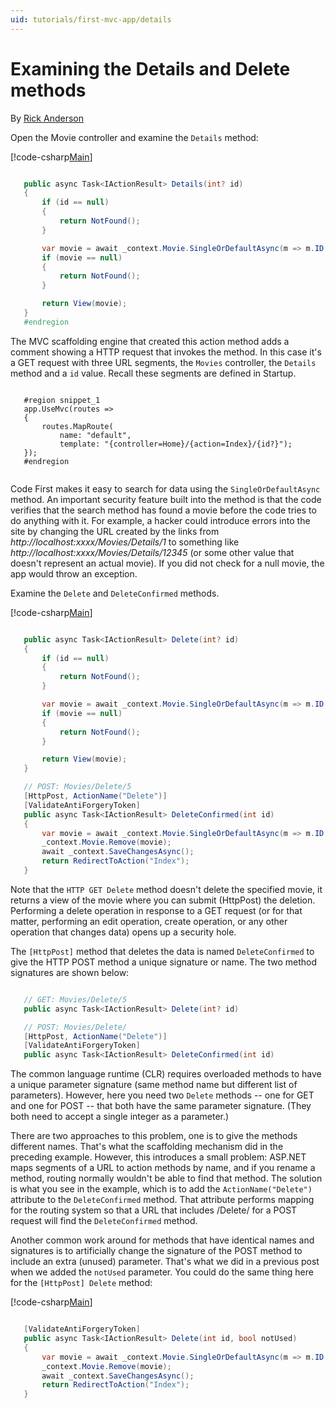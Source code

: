 ```yaml
---
uid: tutorials/first-mvc-app/details
---
```

# Examining the Details and Delete methods

By [Rick Anderson](https://twitter.com/RickAndMSFT)

Open the Movie controller and examine the `Details` method:

[!code-csharp[Main](start-mvc/sample2/src/MvcMovie/Controllers/MoviesController.cs)]

````csharp

   public async Task<IActionResult> Details(int? id)
   {
       if (id == null)
       {
           return NotFound();
       }

       var movie = await _context.Movie.SingleOrDefaultAsync(m => m.ID == id);
       if (movie == null)
       {
           return NotFound();
       }

       return View(movie);
   }
   #endregion

   ````

The MVC scaffolding engine that created this action method adds a comment showing a HTTP request that invokes the method. In this case it's a GET request with three URL segments, the `Movies` controller, the `Details` method and a `id` value. Recall these segments are defined in Startup.

<!-- literal_block {"xml:space": "preserve", "source": "tutorials/first-mvc-app/start-mvc/sample2/src/MvcMovie/Startup.cs", "ids": [], "linenos": false, "highlight_args": {"hl_lines": [6], "linenostart": 1}} -->

````

   #region snippet_1
   app.UseMvc(routes =>
   {
       routes.MapRoute(
           name: "default",
           template: "{controller=Home}/{action=Index}/{id?}");
   });
   #endregion


   ````

Code First makes it easy to search for data using the `SingleOrDefaultAsync` method. An important security feature built into the method is that the code verifies that the search method has found a movie before the code tries to do anything with it. For example, a hacker could introduce errors into the site by changing the URL created by the links from  *http://localhost:xxxx/Movies/Details/1* to something like  *http://localhost:xxxx/Movies/Details/12345* (or some other value that doesn't represent an actual movie). If you did not check for a null movie, the app would throw an exception.

Examine the `Delete` and `DeleteConfirmed` methods.

[!code-csharp[Main](start-mvc/sample2/src/MvcMovie/Controllers/MoviesController.cs)]

````csharp

   public async Task<IActionResult> Delete(int? id)
   {
       if (id == null)
       {
           return NotFound();
       }

       var movie = await _context.Movie.SingleOrDefaultAsync(m => m.ID == id);
       if (movie == null)
       {
           return NotFound();
       }

       return View(movie);
   }

   // POST: Movies/Delete/5
   [HttpPost, ActionName("Delete")]
   [ValidateAntiForgeryToken]
   public async Task<IActionResult> DeleteConfirmed(int id)
   {
       var movie = await _context.Movie.SingleOrDefaultAsync(m => m.ID == id);
       _context.Movie.Remove(movie);
       await _context.SaveChangesAsync();
       return RedirectToAction("Index");
   }


   ````

Note that the `HTTP GET Delete` method doesn't delete the specified movie, it returns a view of the movie where you can submit (HttpPost) the deletion. Performing a delete operation in response to a GET request (or for that matter, performing an edit operation, create operation, or any other operation that changes data) opens up a security hole.

The `[HttpPost]` method that deletes the data is named `DeleteConfirmed` to give the HTTP POST method a unique signature or name. The two method signatures are shown below:

````csharp

   // GET: Movies/Delete/5
   public async Task<IActionResult> Delete(int? id)

   // POST: Movies/Delete/
   [HttpPost, ActionName("Delete")]
   [ValidateAntiForgeryToken]
   public async Task<IActionResult> DeleteConfirmed(int id)
   ````

The common language runtime (CLR) requires overloaded methods to have a unique parameter signature (same method name but different list of parameters). However, here you need two `Delete` methods -- one for GET and one for POST -- that both have the same parameter signature. (They both need to accept a single integer as a parameter.)

There are two approaches to this problem, one is to give the methods different names. That's what the scaffolding mechanism did in the preceding example. However, this introduces a small problem: ASP.NET maps segments of a URL to action methods by name, and if you rename a method, routing normally wouldn't be able to find that method. The solution is what you see in the example, which is to add the `ActionName("Delete")` attribute to the `DeleteConfirmed` method. That attribute performs mapping for the routing system so that a URL that includes /Delete/ for a POST request will find the `DeleteConfirmed` method.

Another common work around for methods that have identical names and signatures is to artificially change the signature of the POST method to include an extra (unused) parameter. That's what we did in a previous post when we added the `notUsed` parameter. You could do the same thing here for the `[HttpPost] Delete` method:

[!code-csharp[Main](start-mvc/sample2/src/MvcMovie/Controllers/MoviesController.cs)]

````csharp

   [ValidateAntiForgeryToken]
   public async Task<IActionResult> Delete(int id, bool notUsed)
   {
       var movie = await _context.Movie.SingleOrDefaultAsync(m => m.ID == id);
       _context.Movie.Remove(movie);
       await _context.SaveChangesAsync();
       return RedirectToAction("Index");
   }

   ````

